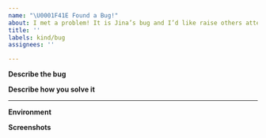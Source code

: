 ```yaml
---
name: "\U0001F41E Found a Bug!"
about: I met a problem! It is Jina’s bug and I’d like raise others attention.
title: ''
labels: kind/bug
assignees: ''

---
```


**Describe the bug**
<!-- A clear and concise description of what the bug is. -->

**Describe how you solve it**
<!-- copy past your code/pull request link -->

---

<!-- Optional, but really help us locate the problem faster -->

**Environment**


**Screenshots**
<!-- If applicable, add screenshots to help explain your problem. -->